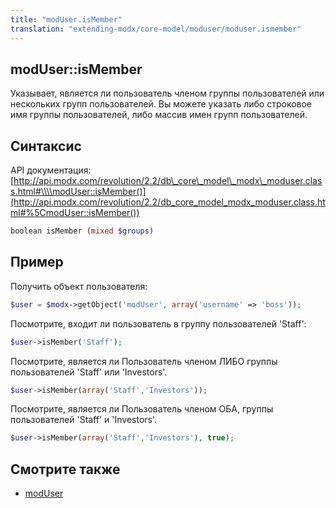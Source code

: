 ```yaml
---
title: "modUser.isMember"
translation: "extending-modx/core-model/moduser/moduser.ismember"
---
```


## modUser::isMember

 Указывает, является ли пользователь членом группы пользователей или нескольких групп пользователей. Вы можете указать либо строковое имя группы пользователей, либо массив имен групп пользователей.

## Синтаксис

 API документация: [http://api.modx.com/revolution/2.2/db\_core\_model\_modx\_moduser.class.html#\\\\modUser::isMember()](http://api.modx.com/revolution/2.2/db_core_model_modx_moduser.class.html#%5CmodUser::isMember())

``` php
boolean isMember (mixed $groups)
```

## Пример

Получить объект пользователя:

``` php
$user = $modx->getObject('modUser', array('username' => 'boss'));
```

Посмотрите, входит ли пользователь в группу пользователей 'Staff':

``` php
$user->isMember('Staff');
```

Посмотрите, является ли Пользователь членом ЛИБО группы пользователей 'Staff' или 'Investors'.

``` php
$user->isMember(array('Staff','Investors'));
```

Посмотрите, является ли Пользователь членом ОБА, группы пользователей 'Staff' и 'Investors'.

``` php
$user->isMember(array('Staff','Investors'), true);
```

## Смотрите также

- [modUser](developing-in-modx/other-development-resources/class-reference/moduser "modUser")
